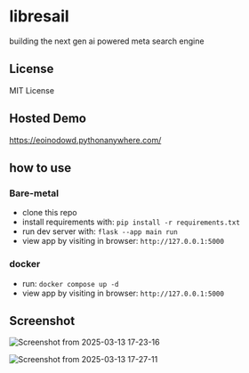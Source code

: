 # libresail
building the next gen ai powered meta search engine

## License
MIT License 

## Hosted Demo
https://eoinodowd.pythonanywhere.com/

## how to use
### Bare-metal
- clone this repo
- install requirements with: `pip install -r requirements.txt`
- run dev server with: `flask --app main run`
- view app by visiting in browser: `http://127.0.0.1:5000`

### docker
- run: `docker compose up -d`
- view app by visiting in browser: `http://127.0.0.1:5000`

## Screenshot

![Screenshot from 2025-03-13 17-23-16](https://github.com/user-attachments/assets/fc6ed4c4-7d3b-4a75-acab-968341621771)

![Screenshot from 2025-03-13 17-27-11](https://github.com/user-attachments/assets/eae60eb4-ccd6-4003-be55-1f118fc3eef7)
